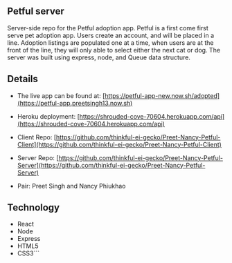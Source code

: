 

## Petful server


Server-side repo for the Petful adoption app. Petful is a first come first serve pet adoption app. Users create an account, and will be placed in a line. Adoption listings are populated one at a time, when users are at the front of the line, they will only able to select either the next cat or dog. The server  was built using express, node, and Queue data structure.

## Details

* The live app can be found at: [https://petful-app-new.now.sh/adopted](https://petful-app.preetsingh13.now.sh)

* Heroku deployment: [https://shrouded-cove-70604.herokuapp.com/api](https://shrouded-cove-70604.herokuapp.com/api)

* Client Repo: [https://github.com/thinkful-ei-gecko/Preet-Nancy-Petful-Client](https://github.com/thinkful-ei-gecko/Preet-Nancy-Petful-Client)

* Server Repo: [https://github.com/thinkful-ei-gecko/Preet-Nancy-Petful-Server](https://github.com/thinkful-ei-gecko/Preet-Nancy-Petful-Server)

* Pair: Preet Singh and Nancy Phiukhao

## Technology

* React
* Node
* Express
* HTML5
* CSS3```
